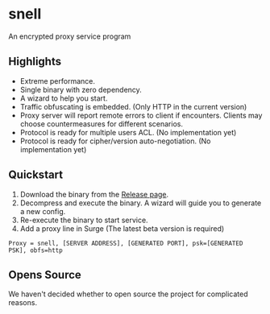 # snell

An encrypted proxy service program

## Highlights

* Extreme performance.
* Single binary with zero dependency.
* A wizard to help you start.
* Traffic obfuscating is embedded. (Only HTTP in the current version)
* Proxy server will report remote errors to client if encounters. Clients may choose countermeasures for different scenarios.
* Protocol is ready for multiple users ACL. (No implementation yet)
* Protocol is ready for cipher/version auto-negotiation. (No implementation yet)

## Quickstart

1. Download the binary from the [Release page](https://github.com/surge-networks/snell/releases/latest).
2. Decompress and execute the binary. A wizard will guide you to generate a new config.
3. Re-execute the binary to start service.
4. Add a proxy line in Surge  (The latest beta version is required)

`Proxy = snell, [SERVER ADDRESS], [GENERATED PORT], psk=[GENERATED PSK], obfs=http`

## Opens Source

We haven't decided whether to open source the project for complicated reasons.
